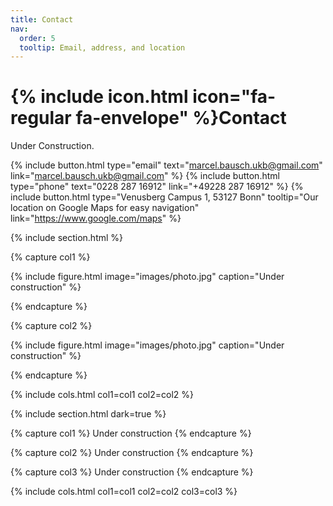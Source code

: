 ```yaml
---
title: Contact
nav:
  order: 5
  tooltip: Email, address, and location
---
```


# {% include icon.html icon="fa-regular fa-envelope" %}Contact

Under Construction.

{%
  include button.html
  type="email"
  text="marcel.bausch.ukb@gmail.com"
  link="marcel.bausch.ukb@gmail.com"
%}
{%
  include button.html
  type="phone"
  text="0228 287 16912"
  link="+49228 287 16912"
%}
{%
  include button.html
  type="Venusberg Campus 1, 53127 Bonn"
  tooltip="Our location on Google Maps for easy navigation"
  link="https://www.google.com/maps"
%}

{% include section.html %}

{% capture col1 %}

{%
  include figure.html
  image="images/photo.jpg"
  caption="Under construction"
%}

{% endcapture %}

{% capture col2 %}

{%
  include figure.html
  image="images/photo.jpg"
  caption="Under construction"
%}

{% endcapture %}

{% include cols.html col1=col1 col2=col2 %}

{% include section.html dark=true %}

{% capture col1 %}
Under construction
{% endcapture %}

{% capture col2 %}
Under construction
{% endcapture %}

{% capture col3 %}
Under construction
{% endcapture %}

{% include cols.html col1=col1 col2=col2 col3=col3 %}
